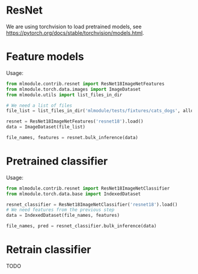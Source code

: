 # ResNet

We are using torchvision to load pretrained models, see https://pytorch.org/docs/stable/torchvision/models.html.

# Feature models

Usage:

```python
from mlmodule.contrib.resnet import ResNet18ImageNetFeatures
from mlmodule.torch.data.images import ImageDataset
from mlmodule.utils import list_files_in_dir

# We need a list of files
file_list = list_files_in_dir('mlmodule/tests/fixtures/cats_dogs', allowed_extensions='jpg')

resnet = ResNet18ImageNetFeatures('resnet18').load()
data = ImageDataset(file_list)

file_names, features = resnet.bulk_inference(data)
```

# Pretrained classifier

Usage:

```python
from mlmodule.contrib.resnet import ResNet18ImageNetClassifier
from mlmodule.torch.data.base import IndexedDataset

resnet_classifier = ResNet18ImageNetClassifier('resnet18').load()
# We need features from the previous step
data = IndexedDataset(file_names, features)

file_names, pred = resnet_classifier.bulk_inference(data)
```

# Retrain classifier

TODO
